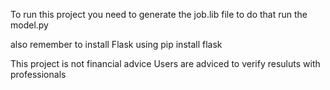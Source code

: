 To run this project you need to generate the job.lib file to do that run the model.py

also remember to install Flask using pip install flask 

This project is not financial advice Users are adviced to verify resuluts with professionals
